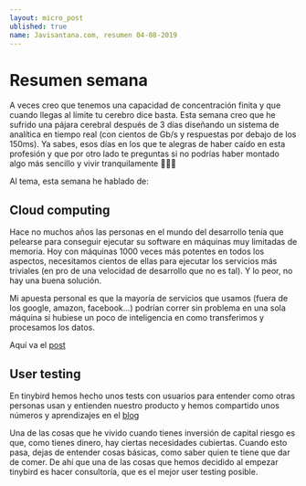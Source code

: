 ```yaml
---
layout: micro_post
ublished: true
name: Javisantana.com, resumen 04-08-2019
---
```


# Resumen semana

A veces creo que tenemos una capacidad de concentración finita y que cuando llegas al límite tu cerebro dice basta. Esta semana creo que he sufrido una pájara cerebral después de 3 días diseñando un sistema de analítica en tiempo real (con cientos de Gb/s y respuestas por debajo de los 150ms). Ya sabes, esos días en los que te alegras de haber caído en esta profesión y que por otro lado te preguntas si no podrías haber montado algo más sencillo y vivir tranquilamente 🤷🏼‍♂️

Al tema, esta semana he hablado de:

## Cloud computing
 
Hace no muchos años las personas en el mundo del desarrollo tenía que pelearse para conseguir ejecutar su software en máquinas muy limitadas de memoria. Hoy con máquinas 1000 veces más potentes en todos los aspectos, necesitamos cientos de ellas para ejecutar los servicios más triviales (en pro de una velocidad de desarrollo que no es tal). Y lo peor, no hay una buena solución. 

Mi apuesta personal es que la mayoría de servicios que usamos (fuera de los google, amazon, facebook...) podrían correr sin problema en una sola máquina si hubiese un poco de inteligencia en como transferimos y procesamos los datos.

Aquí va el [post](http://javisantana.com/micro/2019-07-31-cloud-computing.html)
 
## User testing

En tinybird hemos hecho unos tests con usuarios para entender como otras personas usan y entienden nuestro producto y hemos compartido unos números y aprendizajes en el [blog](https://blog.tinybird.co/2019/08/02/user-testing/)

Una de las cosas que he vivido cuando tienes inversión de capital riesgo es que, como tienes dinero, hay ciertas necesidades cubiertas. Cuando esto pasa, dejas de entender cosas básicas, como saber quien te tiene que dar de comer. De ahí que una de las cosas que hemos decidido al empezar tinybird es hacer consultoría, que es el mejor user testing posible.
